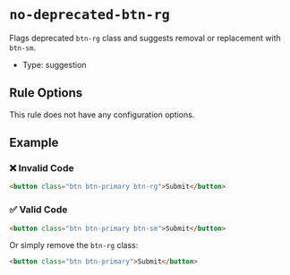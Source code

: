 # `no-deprecated-btn-rg`

Flags deprecated `btn-rg` class and suggests removal or replacement with `btn-sm`.
- Type: suggestion


## Rule Options

This rule does not have any configuration options.

## Example

### ❌ Invalid Code

```html
<button class="btn btn-primary btn-rg">Submit</button>
```

### ✅ Valid Code

```html
<button class="btn btn-primary btn-sm">Submit</button>
```

Or simply remove the `btn-rg` class:

```html
<button class="btn btn-primary">Submit</button>
```